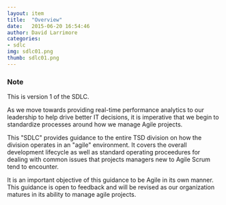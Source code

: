 ```yaml
---
layout: item
title:  "Overview"
date:   2015-06-20 16:54:46
author: David Larrimore
categories:
- sdlc
img: sdlc01.png
thumb: sdlc01.png
---
```


<div class="panel panel-info">
  <div class="panel-heading">
    <h3 class="panel-title">Note</h3>
  </div>
  <div class="panel-body">
    This is version 1 of the SDLC.
  </div>
</div>


As we move towards providing real-time performance analytics to our leadership to help drive better IT decisions, it is imperative that we begin to standardize processes around how we manage Agile projects.

This "SDLC" provides guidance to the entire TSD division on how the division operates in an "agile" environment. It covers the overall development lifecycle as well as standard operating proceedures for dealing with common issues that projects managers new to Agile Scrum tend to encounter.

It is an important objective of this guidance to be Agile in its own manner. This guidance is open to feedback and will be revised as our organization matures in its ability to manage agile projects.

